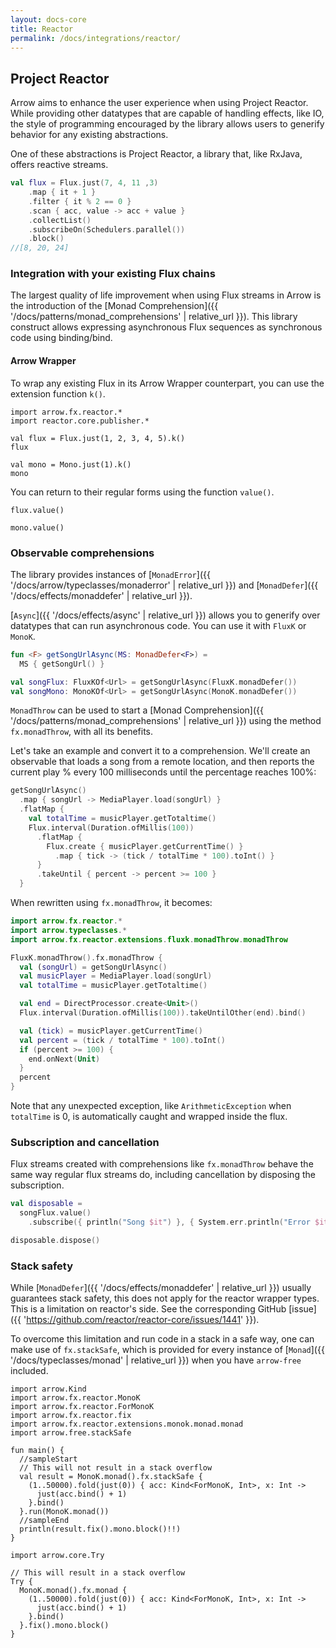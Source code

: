 ```yaml
---
layout: docs-core
title: Reactor
permalink: /docs/integrations/reactor/
---
```


## Project Reactor




Arrow aims to enhance the user experience when using Project Reactor. While providing other datatypes that are capable of handling effects, like IO, the style of programming encouraged by the library allows users to generify behavior for any existing abstractions.

One of these abstractions is Project Reactor, a library that, like RxJava, offers reactive streams.

```kotlin
val flux = Flux.just(7, 4, 11 ,3)
    .map { it + 1 }
    .filter { it % 2 == 0 }
    .scan { acc, value -> acc + value }
    .collectList()
    .subscribeOn(Schedulers.parallel())
    .block()
//[8, 20, 24]
```

### Integration with your existing Flux chains

The largest quality of life improvement when using Flux streams in Arrow is the introduction of the [Monad Comprehension]({{ '/docs/patterns/monad_comprehensions' | relative_url }}). This library construct allows expressing asynchronous Flux sequences as synchronous code using binding/bind.

#### Arrow Wrapper

To wrap any existing Flux in its Arrow Wrapper counterpart, you can use the extension function `k()`.

```kotlin:ank
import arrow.fx.reactor.*
import reactor.core.publisher.*

val flux = Flux.just(1, 2, 3, 4, 5).k()
flux
```

```kotlin:ank
val mono = Mono.just(1).k()
mono
```

You can return to their regular forms using the function `value()`.

```kotlin:ank
flux.value()
```

```kotlin:ank
mono.value()
```

### Observable comprehensions

The library provides instances of [`MonadError`]({{ '/docs/arrow/typeclasses/monaderror' | relative_url }}) and [`MonadDefer`]({{ '/docs/effects/monaddefer' | relative_url }}).

[`Async`]({{ '/docs/effects/async' | relative_url }}) allows you to generify over datatypes that can run asynchronous code. You can use it with `FluxK` or `MonoK`.

```kotlin
fun <F> getSongUrlAsync(MS: MonadDefer<F>) =
  MS { getSongUrl() }

val songFlux: FluxKOf<Url> = getSongUrlAsync(FluxK.monadDefer())
val songMono: MonoKOf<Url> = getSongUrlAsync(MonoK.monadDefer())
```

`MonadThrow` can be used to start a [Monad Comprehension]({{ '/docs/patterns/monad_comprehensions' | relative_url }}) using the method `fx.monadThrow`, with all its benefits.

Let's take an example and convert it to a comprehension. We'll create an observable that loads a song from a remote location, and then reports the current play % every 100 milliseconds until the percentage reaches 100%:

```kotlin
getSongUrlAsync()
  .map { songUrl -> MediaPlayer.load(songUrl) }
  .flatMap {
    val totalTime = musicPlayer.getTotaltime()
    Flux.interval(Duration.ofMillis(100))
      .flatMap {
        Flux.create { musicPlayer.getCurrentTime() }
          .map { tick -> (tick / totalTime * 100).toInt() }
      }
      .takeUntil { percent -> percent >= 100 }
  }
```

When rewritten using `fx.monadThrow`, it becomes:

```kotlin
import arrow.fx.reactor.*
import arrow.typeclasses.*
import arrow.fx.reactor.extensions.fluxk.monadThrow.monadThrow

FluxK.monadThrow().fx.monadThrow {
  val (songUrl) = getSongUrlAsync()
  val musicPlayer = MediaPlayer.load(songUrl)
  val totalTime = musicPlayer.getTotaltime()

  val end = DirectProcessor.create<Unit>()
  Flux.interval(Duration.ofMillis(100)).takeUntilOther(end).bind()

  val (tick) = musicPlayer.getCurrentTime()
  val percent = (tick / totalTime * 100).toInt()
  if (percent >= 100) {
    end.onNext(Unit)
  }
  percent
}
```

Note that any unexpected exception, like `ArithmeticException` when `totalTime` is 0, is automatically caught and wrapped inside the flux.

### Subscription and cancellation

Flux streams created with comprehensions like `fx.monadThrow` behave the same way regular flux streams do, including cancellation by disposing the subscription.

```kotlin
val disposable =
  songFlux.value()
    .subscribe({ println("Song $it") }, { System.err.println("Error $it") })

disposable.dispose()
```

### Stack safety

While [`MonadDefer`]({{ '/docs/effects/monaddefer' | relative_url }}) usually guarantees stack safety, this does not apply for the reactor wrapper types.
This is a limitation on reactor's side. See the corresponding GitHub [issue]({{ 'https://github.com/reactor/reactor-core/issues/1441' }}).

To overcome this limitation and run code in a stack in a safe way, one can make use of `fx.stackSafe`, which is provided for every instance of [`Monad`]({{ '/docs/typeclasses/monad' | relative_url }}) when you have `arrow-free` included.

```kotlin:ank:playground
import arrow.Kind
import arrow.fx.reactor.MonoK
import arrow.fx.reactor.ForMonoK
import arrow.fx.reactor.fix
import arrow.fx.reactor.extensions.monok.monad.monad
import arrow.free.stackSafe

fun main() {
  //sampleStart
  // This will not result in a stack overflow
  val result = MonoK.monad().fx.stackSafe {
    (1..50000).fold(just(0)) { acc: Kind<ForMonoK, Int>, x: Int ->
      just(acc.bind() + 1)
    }.bind()
  }.run(MonoK.monad())
  //sampleEnd
  println(result.fix().mono.block()!!)
}
```

```kotlin:ank:fail
import arrow.core.Try

// This will result in a stack overflow
Try {
  MonoK.monad().fx.monad {
    (1..50000).fold(just(0)) { acc: Kind<ForMonoK, Int>, x: Int ->
      just(acc.bind() + 1)
    }.bind()
  }.fix().mono.block()
}
```
